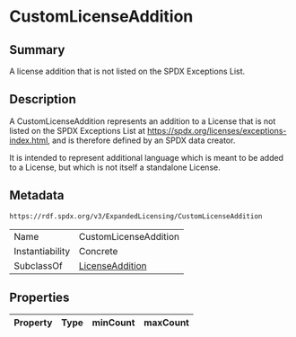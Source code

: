 <!-- Automatically generated by spec-parser v2.0.0 on 2024-01-12T14:00:21.817658+00:00 -->
<!-- SPDX-License-Identifier: Community-Spec-1.0 -->

# CustomLicenseAddition

## Summary

A license addition that is not listed on the SPDX Exceptions List.


## Description

A CustomLicenseAddition represents an addition to a License that is not listed
on the SPDX Exceptions List at https://spdx.org/licenses/exceptions-index.html,
and is therefore defined by an SPDX data creator.

It is intended to represent additional language which is meant to be added to
a License, but which is not itself a standalone License.


## Metadata

`https://rdf.spdx.org/v3/ExpandedLicensing/CustomLicenseAddition`


| | |
|---|---|
| Name | CustomLicenseAddition |
| Instantiability | Concrete |
| SubclassOf | [LicenseAddition](../Classes/LicenseAddition.md) |




## Properties

| Property | Type | minCount | maxCount |
|---|---|:---:|:---:|

